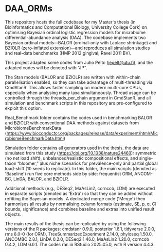 # DAA_ORMs
This repository hosts the full codebase for my Master's thesis (in Bioinformatics and Computational Biology, University College Cork) on optimising Bayesian ordinal logistic regression models for microbiome differential-abundance analysis (DAA). The codebase implements two Bayesian ordinal models—BALOR (ordinal-only with Laplace shrinkage) and BZIOLR (zero-inflated extension)—and reproduces all simulation studies and real-data benchmarks (HMP 2012 gingival; Ravel 2011 BV).

This project adapted some codes from Juho Pelto (jepelt@utu.fi), and the adapted codes will be denoted with "JP".

The Stan models (BALOR and BZIOLR) are written with within-chain parallelisation enabled, so they can take advantage of multi-threading via CmdStanR. This allows faster sampling on modern multi-core CPUs, especially when analysing many taxa simultaneously. Thread usage can be controlled through the threads_per_chain argument in CmdStanR, and all simulation and benchmark scripts in this repository are pre-configured to exploit this option.

Real_Benchmark folder contains the codes used in benchmarking BALOR and BZIOLR with conventional DAA methods against datasets from MicrobiomeBenchmarkData (https://www.bioconductor.org/packages/release/data/experiment/html/MicrobiomeBenchmarkData.html)

Simulation folder contains all generators used in the thesis, the data are simulated from this study (https://doi.org/10.1038/nature24460): symmetric (no net load shift), unbalanced/realistic compositional effects, and single-taxon “bloomer,” plus niche scenarios for prevalence-only and partial global load-shift (10 seeds to replicate). In this folder, the main scripts (denoted as 'Baseline') run five core methods side by side: frequentist ORM, ANCOM-BC, LinDA, BALOR, and BZIOLR. 

Additional methods (e.g., DESeq2, MaAsLin2, corncob, LDM) are executed in separate scripts (denoted as 'Extra') so that they can be added without refitting the Bayesian models. A dedicated merge code ('Merge') then harmonises all results by normalising column formats (estimate, SE, p, q, CI bounds, significance) and combines baseline and extras into unified result objects.

The main results of the thesis can be replicated by using the following versions of the R packages: cmdstanr 0.9.0, posterior 1.6.1, tidyverse 2.0.0, rms 8.0-0 (for ORM), TreeSummarizedExperiment 2.14.0, phyloseq 1.50.0, ANCOMBC 2.8.1, LinDA 0.2.0, DESeq2 1.46.0, MaAsLin2 1.20.0, corncob 0.4.2, LDM 6.0.1. The codes ran in RStudio 2025.05.0, with R version 4.4.3.
